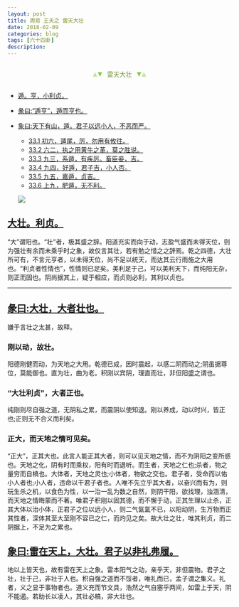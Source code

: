 ```yaml
---
layout: post
title: 周易 王夫之 雷天大壮
date: 2018-02-09
categories: blog
tags: [六十四卦]
description: 
---
```


<span id = "jump"></span>


<section style="margin: 0px auto; text-align: center;">
    <section class="xhr" style="width: 0px; height: 0px; border-left: 5px solid transparent; border-right: 5px solid transparent; border-bottom: 10px solid rgb(135, 201, 67); display: inline-block; opacity: 0.5; border-top-color: rgb(135, 201, 67);"></section>
    <section class="xhr" style="width: 0px; height: 0px; border-left: 5px solid transparent; border-right: 5px solid transparent; border-top: 10px solid rgb(135, 201, 67); display: inline-block; margin-left: -3px; border-bottom-color: rgb(135, 201, 67);"></section>
    <section style="
margin-left: 0.5em;
display: inline-block;">
        <p>
            <span style="color: rgb(118, 146, 60);">雷天大壮</span>
        </p>
    </section>
    <section class="xhr" style="margin-left: 0.5em; width: 0px; height: 0px; border-left: 5px solid transparent; border-right: 5px solid transparent; border-top: 10px solid rgb(135, 201, 67); display: inline-block; border-bottom-color: rgb(135, 201, 67);"></section>
    <section class="xhr" style="width: 0px; height: 0px; border-left: 5px solid transparent; border-right: 5px solid transparent; border-bottom: 10px solid rgb(135, 201, 67); display: inline-block; opacity: 0.5; margin-left: -3px; border-top-color: rgb(135, 201, 67);"></section>
</section>

- [遁。亨，小利贞。](#jump遁。亨)
- [彖曰:“遁亨”，遁而亨也。](#jump遁亨)
- [象曰:天下有山，遁。君子以远小人，不恶而严。](#jump天下有山)
  - [33.1 初六，遁尾，厉，勿用有攸往。](#jump遁尾)
  - [33.2 六二，执之用黄牛之革，莫之胜说。](#jump执之用黄牛之革)
  - [33.3 九三，系遁，有疾厉。畜臣妾，吉。](#jump系遁)
  - [33.4 九四，好遁，君子吉，小人否。](#jump好遁)
  - [33.5 九五，嘉遁，贞吉。](#jump嘉遁)
  - [33.6 上九，肥遁，无不利。](#jump肥遁)
  
  ![](http://www.guoyi360.com/uploads/allimg/130803/1-130P3200429392.jpg)
  
<span id = "jump大壮"></span>
## [大壮。利贞。](#jump)
“大”谓阳也。“壮”者，极其盛之辞。阳道充实而向于动，志盈气盛而未得天位，则为强壮有余而未乘乎时之象，故仅言其壮，若有勉之惜之之辞焉。乾之四德，大壮所可有，不言元亨者，以未得天位，尚不足以统天，而达其云行雨施之大用也。“利贞者性情也”，性情则已足矣。美利足于己，可以美利天下，而纯阳无杂，则正而固也。阴尚据其上，疑于相应，而贞则必利，其利以贞也。

----

<span id = "jump大者壮也"></span>
## [彖曰:大壮，大者壮也。](#jump)
嫌于言壮之太甚，故释。

### 刚以动，故壮。
阳德刚健而动，为天地之大用。乾德已成，因时震起，以感二阴而动之;阴虽据尊位，莫能御也。直为壮，曲为老。积刚以宾阴，理直而壮，非但阳盛之谓也。

### “大壮利贞”，大者正也。
纯刚则尽自强之道，无阴私之累，而震阴以使知退。刚以养成，动以时兴，皆正也;正则无不合义而利矣。

### 正大，而天地之情可见矣。
“正大”，正其大也。此言人能正其大者，则可以见天地之情，而不为阴阳之变所惑也。天地之化，阴有时而乘权，阳有时而退听。而生者，天地之仁也;杀者，物之量穷而自槁也。大体者，天地之灵也;小体者，物欲之交也。君子者，受命而以佑小人者也;小人者，违命以干君子者也。人唯不先立乎其大者，以奋兴而有为，则玩生杀之机，以食色为性，以一治一乱为数之自然，则阴干阳，欲找理，浊涵清，而天地之情晦蒙而不著。唯君子积刚以固其德，而不懈于动，正其生理以止杀，正其大体以治小体，正君子之位以远小人，则二气氤氲不已，以阳动阴，生万物而正其性者，深体其至大至刚不容已之仁，而灼见之矣。故大壮之壮，唯其利贞，而二阴据上，不足为之累也。


<span id = "jump雷在天上"></span>
## [象曰:雷在天上，大壮。君子以非礼弗履。](#jump)
地以上皆天也，故有雷在天上之象。雷本阳气之动，亲乎天，非但震物。君子之壮，壮于己，非壮于人也。积自强之道而不馁者，唯礼而已，孟子谓之集义。礼者，义之显于事物者也。道义充而节文具，浩然之气自塞乎两间，如雷上于天，阴不能遏。若助长以凌人，其壮必槁，非大壮也。
